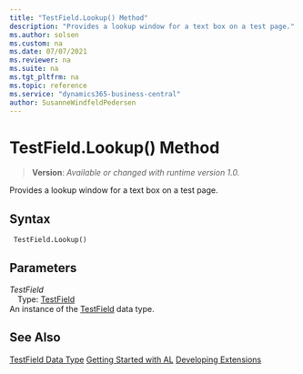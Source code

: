 ```yaml
---
title: "TestField.Lookup() Method"
description: "Provides a lookup window for a text box on a test page."
ms.author: solsen
ms.custom: na
ms.date: 07/07/2021
ms.reviewer: na
ms.suite: na
ms.tgt_pltfrm: na
ms.topic: reference
ms.service: "dynamics365-business-central"
author: SusanneWindfeldPedersen
---
```

[//]: # (START>DO_NOT_EDIT)
[//]: # (IMPORTANT:Do not edit any of the content between here and the END>DO_NOT_EDIT.)
[//]: # (Any modifications should be made in the .xml files in the ModernDev repo.)
# TestField.Lookup() Method
> **Version**: _Available or changed with runtime version 1.0._

Provides a lookup window for a text box on a test page.


## Syntax
```AL
 TestField.Lookup()
```

## Parameters
*TestField*  
&emsp;Type: [TestField](testfield-data-type.md)  
An instance of the [TestField](testfield-data-type.md) data type.  


[//]: # (IMPORTANT: END>DO_NOT_EDIT)
## See Also
[TestField Data Type](testfield-data-type.md)
[Getting Started with AL](../../devenv-get-started.md)
[Developing Extensions](../../devenv-dev-overview.md)  